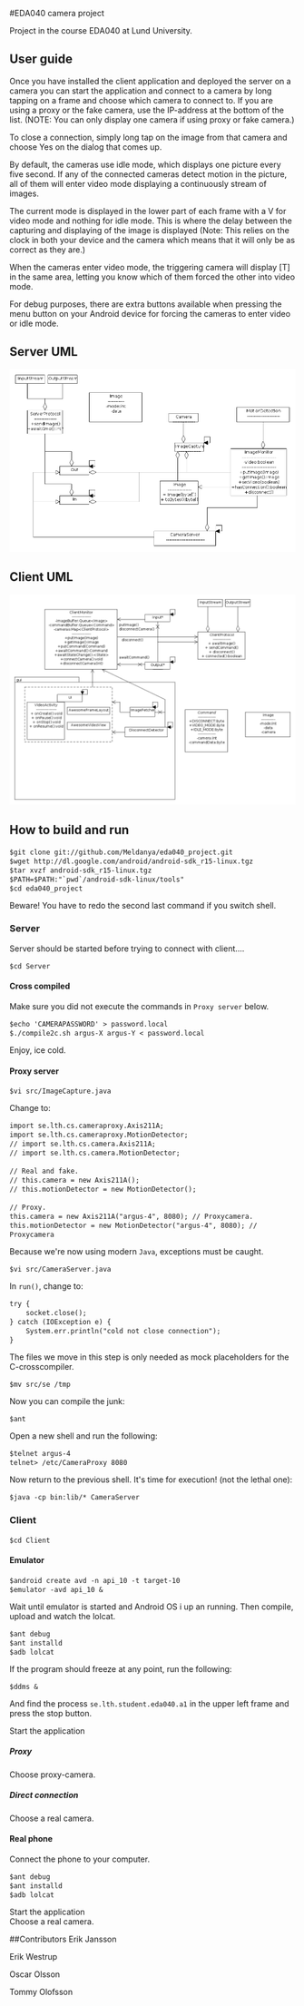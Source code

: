 #EDA040 camera project
 
Project in the course EDA040 at Lund University.

## User guide
Once you have installed the client application and deployed the server
on a camera you can start the application and connect to a camera by
long tapping on a frame and choose which camera to connect to. If you
are using a proxy or the fake camera, use the IP-address at the bottom
of the list. (NOTE: You can only display one camera if using proxy or
fake camera.)

To close a connection, simply long tap on the image from that camera and
choose Yes on the dialog that comes up.

By default, the cameras use idle mode, which displays one picture every
five second. If any of the connected cameras detect motion in the picture, all of
them will enter video mode displaying a continuously stream of images.

The current mode is displayed in the lower part of each frame with a V
for video mode and nothing for idle mode. This is where the delay
between the capturing and displaying of the image is displayed (Note:
This relies on the clock in both your device and the camera which means
that it will only be as correct as they are.)

When the cameras enter video mode, the triggering camera will display
[T] in the same area, letting you know which of them forced the other
into video mode.

For debug purposes, there are extra buttons available when pressing the
menu button on your Android device for forcing the cameras to enter
video or idle mode.

## Server UML
![Server UML](https://github.com/Meldanya/eda040_project/raw/master/doc/uml_server.png)
## Client UML
![Client UML](https://github.com/Meldanya/eda040_project/raw/master/doc/uml_client.png)

## How to build and run
	$git clone git://github.com/Meldanya/eda040_project.git
	$wget http://dl.google.com/android/android-sdk_r15-linux.tgz
	$tar xvzf android-sdk_r15-linux.tgz
	$PATH=$PATH:"`pwd`/android-sdk-linux/tools"
	$cd eda040_project

Beware! You have to redo the second last command if you switch shell.
### Server
Server should be started before trying to connect with client....

	$cd Server

#### Cross compiled
Make sure you did not execute the commands in `Proxy server` below.

	$echo 'CAMERAPASSWORD' > password.local
	$./compile2c.sh argus-X argus-Y < password.local

Enjoy, ice cold.

#### Proxy server
	$vi src/ImageCapture.java

Change to:

	import se.lth.cs.cameraproxy.Axis211A;
	import se.lth.cs.cameraproxy.MotionDetector;
	// import se.lth.cs.camera.Axis211A;
	// import se.lth.cs.camera.MotionDetector;

	// Real and fake.
	// this.camera = new Axis211A(); 
	// this.motionDetector = new MotionDetector();

	// Proxy.
	this.camera = new Axis211A("argus-4", 8080); // Proxycamera.
	this.motionDetector = new MotionDetector("argus-4", 8080); // Proxycamera

Because we're now using modern `Java`, exceptions must be caught.

	$vi src/CameraServer.java

In `run()`, change to:

	try {
		socket.close();
	} catch (IOException e) {
		System.err.println("cold not close connection");
	}	

The files we move in this step is only needed as mock placeholders for
the C-crosscompiler.

	$mv src/se /tmp

Now you can compile the junk:

	$ant

Open a new shell and run the following:

	$telnet argus-4
	telnet> /etc/CameraProxy 8080

Now return to the previous shell. It's time for execution! (not the lethal one):

	$java -cp bin:lib/* CameraServer

### Client
	$cd Client
#### Emulator
	$android create avd -n api_10 -t target-10
	$emulator -avd api_10 &

Wait until emulator is started and Android OS i up an running. Then compile, upload and watch the lolcat.

	$ant debug
	$ant installd
	$adb lolcat

If the program should freeze at any point, run the following:

	$ddms &

And find the process `se.lth.student.eda040.a1` in the upper left frame
and press the stop button.

Start the application	
##### Proxy
Choose proxy-camera.
##### Direct connection
Choose a real camera.
	
#### Real phone
Connect the phone to your computer.

	$ant debug
	$ant installd
	$adb lolcat

Start the application	
Choose a real camera.

##Contributors
Erik Jansson

Erik Westrup

Oscar Olsson

Tommy Olofsson
